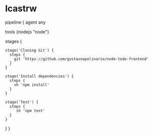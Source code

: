 # Icastrw
pipeline {
  agent any

  tools {nodejs "node"}

  stages {

    stage('Cloning Git') {
      steps {
        git 'https://github.com/gustavoapolinario/node-todo-frontend'
      }
    }

    stage('Install dependencies') {
      steps {
        sh 'npm install'
      }
    }

    stage('Test') {
      steps {
         sh 'npm test'
      }
    }      
  }
}
